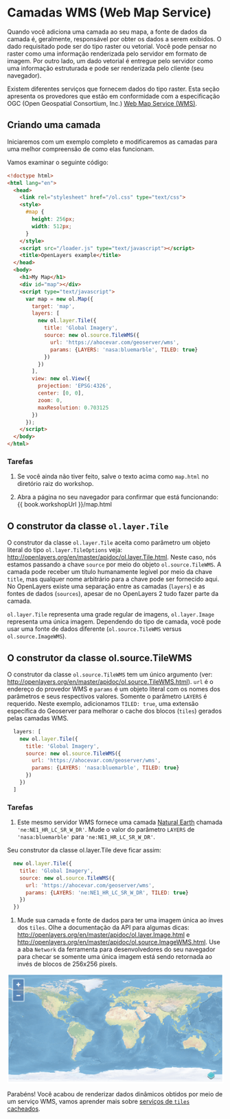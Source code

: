 # Camadas WMS (Web Map Service)

Quando você adiciona uma camada ao seu mapa, a fonte de dados da camada é, geralmente, responsável por obter os dados a serem exibidos. O dado requisitado pode ser do tipo raster ou vetorial. Você pode pensar no raster como uma informação renderizada pelo servidor em formato de imagem. Por outro lado, um dado vetorial é entregue pelo servidor como uma informação estruturada e pode ser renderizada pelo cliente (seu navegador).

Existem diferentes serviços que fornecem dados do tipo raster. Esta seção apresenta os provedores que estão em conformidade com a especificação OGC (Open Geospatial Consortium, Inc.) [Web Map Service (WMS)](http://www.opengeospatial.org/standards/wms).

## Criando uma camada

Iniciaremos com um exemplo completo e modificaremos as camadas para uma melhor compreensão de como elas funcionam.

Vamos examinar o seguinte código:

```html
<!doctype html>
<html lang="en">
  <head>
    <link rel="stylesheet" href="/ol.css" type="text/css">
    <style>
      #map {
        height: 256px;
        width: 512px;
      }
    </style>
    <script src="/loader.js" type="text/javascript"></script>
    <title>OpenLayers example</title>
  </head>
  <body>
    <h1>My Map</h1>
    <div id="map"></div>
    <script type="text/javascript">
      var map = new ol.Map({
        target: 'map',
        layers: [
          new ol.layer.Tile({
            title: 'Global Imagery',
            source: new ol.source.TileWMS({
              url: 'https://ahocevar.com/geoserver/wms',
              params: {LAYERS: 'nasa:bluemarble', TILED: true}
            })
          })
        ],
        view: new ol.View({
          projection: 'EPSG:4326',
          center: [0, 0],
          zoom: 0,
          maxResolution: 0.703125
        })
      });
    </script>
  </body>
</html>
```

### Tarefas

1. Se você ainda não tiver feito, salve o texto acima como `map.html` no diretório raiz do workshop.

1. Abra a página no seu navegador para confirmar que está funcionando: {{ book.workshopUrl }}/map.html

## O construtor da classe `ol.layer.Tile`

O construtor da classe `ol.layer.Tile` aceita como parâmetro um objeto literal do tipo `ol.layer.TileOptions` veja: http://openlayers.org/en/master/apidoc/ol.layer.Tile.html.
Neste caso, nós estamos passando a chave `source` por meio do objeto `ol.source.TileWMS`.
A camada pode receber um título humanamente legível por meio da chave `title`, mas qualquer nome arbitrário para a chave pode ser fornecido aqui.
No OpenLayers existe uma separação entre as camadas (`layers`) e as fontes de dados (`sources`), apesar de no OpenLayers 2 tudo fazer parte da camada.

`ol.layer.Tile` representa uma grade regular de imagens, `ol.layer.Image` representa uma única imagem. Dependendo do tipo de camada, você pode usar uma fonte de dados diferente (`ol.source.TileWMS` versus `ol.source.ImageWMS`).

## O construtor da classe ol.source.TileWMS

O construtor da classe `ol.source.TileWMS` tem um único argumento (ver: http://openlayers.org/en/master/apidoc/ol.source.TileWMS.html).
`url` é o endereço do provedor WMS e `params` é um objeto literal com os nomes dos parâmetros e seus respectivos valores. Somente o parâmetro `LAYERS` é requerido. Neste exemplo, adicionamos `TILED: true`, uma extensão específica do Geoserver para melhorar o cache dos blocos (`tiles`) gerados pelas camadas WMS.

```js
  layers: [
    new ol.layer.Tile({
      title: 'Global Imagery',
      source: new ol.source.TileWMS({
        url: 'https://ahocevar.com/geoserver/wms',
        params: {LAYERS: 'nasa:bluemarble', TILED: true}
      })
    })
  ]
```

### Tarefas

1. Este mesmo servidor WMS fornece uma camada [Natural Earth](http://www.naturalearthdata.com/) chamada `'ne:NE1_HR_LC_SR_W_DR'`. Mude o valor do parâmetro `LAYERS` de `'nasa:bluemarble'` para `'ne:NE1_HR_LC_SR_W_DR'`.

  Seu construtor da classe ol.layer.Tile deve ficar assim: 

  ```js
    new ol.layer.Tile({
      title: 'Global Imagery',
      source: new ol.source.TileWMS({
        url: 'https://ahocevar.com/geoserver/wms',
        params: {LAYERS: 'ne:NE1_HR_LC_SR_W_DR', TILED: true}
      })
    })
  ```

1. Mude sua camada e fonte de dados para ter uma imagem única ao ínves dos `tiles`. Olhe a documentação da API para algumas dicas: http://openlayers.org/en/master/apidoc/ol.layer.Image.html e http://openlayers.org/en/master/apidoc/ol.source.ImageWMS.html. Use a aba `Network` da ferramenta para desenvolvedores do seu navegador para checar se somente uma única imagem está sendo retornada ao invés de blocos de 256x256 pixels.

  ![Uma camada WMS como uma fonte de dados de imagem](wms1.png)

Parabéns! Você acabou de renderizar dados dinâmicos obtidos por meio de um serviço WMS, vamos aprender mais sobre [serviços de `tiles` cacheados](cache.md).
